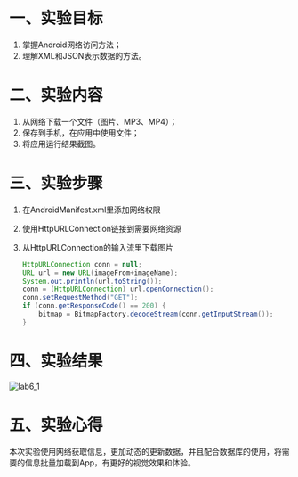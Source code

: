 # 一、实验目标

1. 掌握Android网络访问方法；
2. 理解XML和JSON表示数据的方法。

# 二、实验内容

1. 从网络下载一个文件（图片、MP3、MP4）；
2. 保存到手机，在应用中使用文件；
3. 将应用运行结果截图。

# 三、实验步骤

1. 在AndroidManifest.xml里添加网络权限

2. 使用HttpURLConnection链接到需要网络资源

3. 从HttpURLConnection的输入流里下载图片

   ```java
   HttpURLConnection conn = null;
   URL url = new URL(imageFrom+imageName);
   System.out.println(url.toString());
   conn = (HttpURLConnection) url.openConnection();
   conn.setRequestMethod("GET");
   if (conn.getResponseCode() == 200) {
       bitmap = BitmapFactory.decodeStream(conn.getInputStream());
   }
   ```

# 四、实验结果

![lab6_1](https://raw.githubusercontent.com/Howard-SSS/android-labs-2020/master/students/net1814080903107/screenshots/lab6_1.PNG)

# 五、实验心得

​	本次实验使用网络获取信息，更加动态的更新数据，并且配合数据库的使用，将需要的信息批量加载到App，有更好的视觉效果和体验。